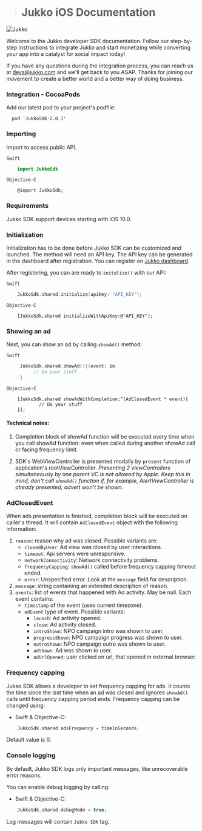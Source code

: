 ># Jukko iOS Documentation

![Jukko](http://res.cloudinary.com/jukko-dev/image/upload/v1503341726/GitHub_image_dxz5fk.png "Jukko Banner")

Welcome to the Jukko developer SDK documentation. Follow our step-by-step instructions to
integrate Jukko and start monetizing while converting your app into a catalyst for social
impact today!

If you have any questions during the integration process, you can reach us at [devs@jukko.com](mailto:devs@jukko.com) and we'll get back to you ASAP. Thanks for joining our movement to create a better world and a better way of doing business.



### Integration - CocoaPods

Add our latest pod to your project's podfile:

```
  pod 'JukkoSDK-2.0.1'
```

### Importing 

Import to access public API.

`Swift`

```swift
    import JukkoSdk
```
`Objective-C`

```obj-c
    @import JukkoSdk;
```
### Requirements

Jukko SDK support devices starting with iOS 10.0.

### Initialization
Initialization has to be done before Jukko SDK can be customized and launched.  The method will need an API key. The API key can be generated in the dashboard after registration.
You can register on [Jukko dashboard](https://dashboard.staging.jukko.com).

After registering, you can are ready to `initalize()` with our API:

`Swift`

```swift
    JukkoSdk.shared.initialize(apiKey: "API_KEY");
```
`Objective-C`

```obj-c
    [JukkoSdk.shared initializeWithApiKey:@"API_KEY"];
```

### Showing an ad

Next, you can show an ad by calling `showAd()` method:

`Swift`

```swift
     JukkoSdk.shared.showAd(){(event) in
          // Do your stuff
     }
```
`Objective-C`

```obj-c
	[JukkoSdk.shared showAdWithCompletion:^(AdClosedEvent * event){
        	// Do your stuff
    }];
```

#### Technical notes:
1.  Completion block of showAd function will be executed every time when you call showAd function: even when called during another showAd call or facing frequency limit.

2.  SDK's WebViewController is presented modally by `present` function of application's rootViewController.
              	*Presenting 2 viewControllers simultaneously by one parent VC is not allowed by Apple. Keep this in mind, don't call `showAd()` function if, for example, AlertViewController is already presented, advert won't be shown.*

### AdClosedEvent
When ads presentation is finished, completion block will be executed on caller's thread. It will contain `AdClosedEvent` object with the following information:

1. `reason`: reason why ad was closed. Possible variants are:
    * `closedByUser`: Ad view was closed by user interactions.
    * `timeout`: Api servers were unresponsive.
    * `networkConnectivity`: Network connectivity problems.
    * `frequencyCapping`: `showAd()` called before frequency capping timeout ended.
    * `error`: Unspecified error. Look at the `message` field for description.
2. `message`: string containing an extended description of reason.
3. `events`: list of events that happened with Ad activity. May be null. Each event contains:
    * `timestamp` of the event (uses current timezone).
    * `adEvent` type of event. Possible variants:
        * `launch`: Ad activity opened.
        * `close`: Ad activity closed.
        * `introShown`: NPO campaign intro was shown to user.
        * `progressShown`: NPO campaign progress was shown to user.
        * `outroShown`: NPO campaign outro was shown to user.
        * `adShown`: Ad was shown to user.
        * `adUrlOpened`: user clicked on url, that opened in external browser.



### Frequency capping

Jukko SDK allows a developer to set frequency capping for ads. It counts the time since the last time when an ad was closed and ignores `showAd()` calls until frequency capping period ends. Frequency capping can be changed using:

* Swift & Objective-C:

```swift
    JukkoSdk.shared.adsFrequency = timeInSeconds;
```

Default value is 0.


### Console logging

By default, Jukko SDK logs only important messages, like unrecoverable error reasons.

You can enable debug logging by calling:

* Swift & Objective-C:

```swift
    JukkoSdk.shared.debugMode = true;
```
Log messages will contain `Jukko SDK` tag.

